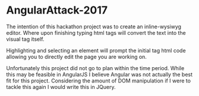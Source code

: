 # AngularAttack-2017

The intention of this hackathon project was to create an inline-wysiwyg editor.
Where upon finishing typing html tags will convert the text into the visual tag itself.

Highlighting and selecting an element will prompt the initial tag html code allowing you to directly edit the page you are working on.

Unfortunately this project did not go to plan within the time period.
While this may be feasible in AngularJS I believe Angular was not actually the best fit for this project.
Considering the amount of DOM manipulation if I were to tackle this again I would write this in JQuery.
